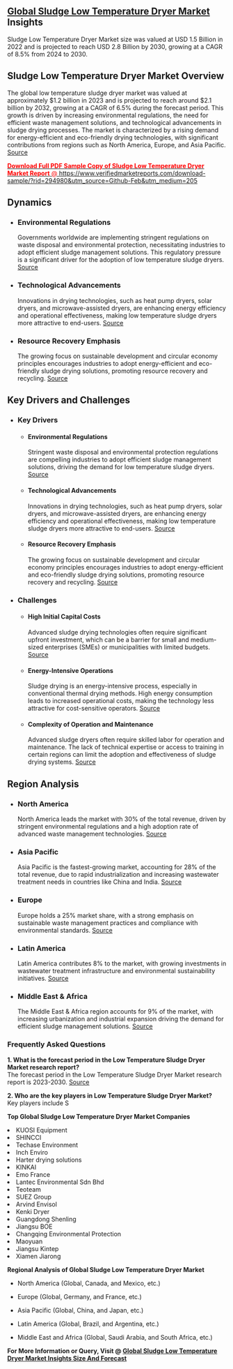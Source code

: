 <h2><a href="https://www.verifiedmarketreports.com/download-sample/?rid=294980&amp;utm_source=Github&amp;utm_medium=205" target="_blank">Global Sludge Low Temperature Dryer Market</a> Insights</h2><p>Sludge Low Temperature Dryer Market size was valued at USD 1.5 Billion in 2022 and is projected to reach USD 2.8 Billion by 2030, growing at a CAGR of 8.5% from 2024 to 2030.</p><p> <h2>Sludge Low Temperature Dryer Market Overview</h2> <p>The global low temperature sludge dryer market was valued at approximately $1.2 billion in 2023 and is projected to reach around $2.1 billion by 2032, growing at a CAGR of 6.5% during the forecast period. This growth is driven by increasing environmental regulations, the need for efficient waste management solutions, and technological advancements in sludge drying processes. The market is characterized by a rising demand for energy-efficient and eco-friendly drying technologies, with significant contributions from regions such as North America, Europe, and Asia Pacific. <a href="https://dataintelo.com/report/low-temperature-sludge-dryer-market">Source</a></p> <p><a href="https://dataintelo.com/report/low-temperature-sludge-dryer-market"><p><span class=""><span style="color: #ff0000;"><strong>Download Full PDF Sample Copy of Sludge Low Temperature Dryer Market Report</strong> @ </span><a href="https://www.verifiedmarketreports.com/download-sample/?rid=294980&amp;utm_source=Github-Feb&amp;utm_medium=205" target="_blank">https://www.verifiedmarketreports.com/download-sample/?rid=294980&amp;utm_source=Github-Feb&amp;utm_medium=205</a></span></p></a></p> <h2>Dynamics</h2> <ul> <li><h3>Environmental Regulations</h3> <p>Governments worldwide are implementing stringent regulations on waste disposal and environmental protection, necessitating industries to adopt efficient sludge management solutions. This regulatory pressure is a significant driver for the adoption of low temperature sludge dryers. <a href="https://www.verifiedmarketreports.com/product/sludge-dryer-market/">Source</a></p> </li> <li><h3>Technological Advancements</h3> <p>Innovations in drying technologies, such as heat pump dryers, solar dryers, and microwave-assisted dryers, are enhancing energy efficiency and operational effectiveness, making low temperature sludge dryers more attractive to end-users. <a href="https://pmarketresearch.com/product/worldwide-low-temperature-sludge-dryer-market-research-2024-by-type-application-participants-and-countries-forecast-to-2030/">Source</a></p> </li> <li><h3>Resource Recovery Emphasis</h3> <p>The growing focus on sustainable development and circular economy principles encourages industries to adopt energy-efficient and eco-friendly sludge drying solutions, promoting resource recovery and recycling. <a href="https://dataintelo.com/report/low-temperature-sludge-dryer-market">Source</a></p> </li> </ul> <h2>Key Drivers and Challenges</h2> <ul> <li><h3>Key Drivers</h3> <ul> <li><h4>Environmental Regulations</h4> <p>Stringent waste disposal and environmental protection regulations are compelling industries to adopt efficient sludge management solutions, driving the demand for low temperature sludge dryers. <a href="https://www.verifiedmarketreports.com/product/sludge-dryer-market/">Source</a></p> </li> <li><h4>Technological Advancements</h4> <p>Innovations in drying technologies, such as heat pump dryers, solar dryers, and microwave-assisted dryers, are enhancing energy efficiency and operational effectiveness, making low temperature sludge dryers more attractive to end-users. <a href="https://pmarketresearch.com/product/worldwide-low-temperature-sludge-dryer-market-research-2024-by-type-application-participants-and-countries-forecast-to-2030/">Source</a></p> </li> <li><h4>Resource Recovery Emphasis</h4> <p>The growing focus on sustainable development and circular economy principles encourages industries to adopt energy-efficient and eco-friendly sludge drying solutions, promoting resource recovery and recycling. <a href="https://dataintelo.com/report/low-temperature-sludge-dryer-market">Source</a></p> </li> </ul> </li> <li><h3>Challenges</h3> <ul> <li><h4>High Initial Capital Costs</h4> <p>Advanced sludge drying technologies often require significant upfront investment, which can be a barrier for small and medium-sized enterprises (SMEs) or municipalities with limited budgets. <a href="https://www.verifiedmarketreports.com/product/sludge-dryer-market/">Source</a></p> </li> <li><h4>Energy-Intensive Operations</h4> <p>Sludge drying is an energy-intensive process, especially in conventional thermal drying methods. High energy consumption leads to increased operational costs, making the technology less attractive for cost-sensitive operators. <a href="https://www.verifiedmarketreports.com/product/sludge-dryer-market/">Source</a></p> </li> <li><h4>Complexity of Operation and Maintenance</h4> <p>Advanced sludge dryers often require skilled labor for operation and maintenance. The lack of technical expertise or access to training in certain regions can limit the adoption and effectiveness of sludge drying systems. <a href="https://www.verifiedmarketreports.com/product/sludge-dryer-market/">Source</a></p> </li> </ul> </li> </ul> <h2>Region Analysis</h2> <ul> <li><h3>North America</h3> <p>North America leads the market with 30% of the total revenue, driven by stringent environmental regulations and a high adoption rate of advanced waste management technologies. <a href="https://www.verifiedmarketreports.com/product/sludge-dryer-market/">Source</a></p> </li> <li><h3>Asia Pacific</h3> <p>Asia Pacific is the fastest-growing market, accounting for 28% of the total revenue, due to rapid industrialization and increasing wastewater treatment needs in countries like China and India. <a href="https://www.verifiedmarketreports.com/product/sludge-dryer-market/">Source</a></p> </li> <li><h3>Europe</h3> <p>Europe holds a 25% market share, with a strong emphasis on sustainable waste management practices and compliance with environmental standards. <a href="https://www.verifiedmarketreports.com/product/sludge-dryer-market/">Source</a></p> </li> <li><h3>Latin America</h3> <p>Latin America contributes 8% to the market, with growing investments in wastewater treatment infrastructure and environmental sustainability initiatives. <a href="https://www.verifiedmarketreports.com/product/sludge-dryer-market/">Source</a></p> </li> <li><h3>Middle East & Africa</h3> <p>The Middle East & Africa region accounts for 9% of the market, with increasing urbanization and industrial expansion driving the demand for efficient sludge management solutions. <a href="https://www.verifiedmarketreports.com/product/sludge-dryer-market/">Source</a></p> </li> </ul> <h3>Frequently Asked Questions</h3> <p><strong>1. What is the forecast period in the Low Temperature Sludge Dryer Market research report?</strong><br> The forecast period in the Low Temperature Sludge Dryer Market research report is 2023-2030. <a href="https://industryresearchmarket.com/analysis-report/low-temperature-sludge-dryer-market/">Source</a></p> <p><strong>2. Who are the key players in Low Temperature Sludge Dryer Market?</strong><br> Key players include S</p><p><strong>Top Global Sludge Low Temperature Dryer Market Companies</strong></p><div data-test-id=""><p><li>KUOSI Equipment</li><li> SHINCCI</li><li> Techase Environment</li><li> Inch Enviro</li><li> Harter drying solutions</li><li> KINKAI</li><li> Emo France</li><li> Lantec Environmental Sdn Bhd</li><li> Teoteam</li><li> SUEZ Group</li><li> Arvind Envisol</li><li> Kenki Dryer</li><li> Guangdong Shenling</li><li> Jiangsu BOE</li><li> Changqing Environmental Protection</li><li> Maoyuan</li><li> Jiangsu Kintep</li><li> Xiamen Jiarong</li></p><div><strong>Regional Analysis of&nbsp;Global Sludge Low Temperature Dryer Market</strong></div><ul><li dir="ltr"><p dir="ltr">North America&nbsp;(Global, Canada, and Mexico, etc.)</p></li><li dir="ltr"><p dir="ltr">Europe (Global, Germany, and France, etc.)</p></li><li dir="ltr"><p dir="ltr">Asia Pacific&nbsp;(Global, China, and Japan, etc.)</p></li><li dir="ltr"><p dir="ltr">Latin America&nbsp;(Global, Brazil, and Argentina, etc.)</p></li><li dir="ltr">Middle East and Africa&nbsp;(Global, Saudi Arabia, and South Africa, etc.)</li></ul><p><strong>For More Information or Query, Visit @&nbsp;</strong><strong><a href="https://www.verifiedmarketreports.com/product/sludge-low-temperature-dryer-market/?utm_source=Github&amp;utm_medium=205" target="_blank">Global Sludge Low Temperature Dryer Market Insights Size And Forecast</a></strong></p></div>
